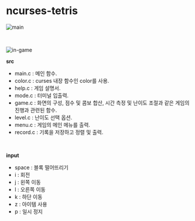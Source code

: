 # ncurses-tetris

![main](https://user-images.githubusercontent.com/51525202/84583941-fda46600-ae39-11ea-85ba-a3e8a7e99525.png)

<br/>

![in-game](https://user-images.githubusercontent.com/51525202/84583942-fe3cfc80-ae39-11ea-87ca-4a58f77d9116.png)


**src**
- main.c : 메인 함수.
- color.c : curses 내장 함수인 color를 사용.
- help.c : 게임 설명서.
- mode.c : 터미널 입출력.
- game.c : 화면의 구성, 점수 및 콤보 합산, 시간 측정 및 난이도 조절과 같은 게임의 진행과 관련된 함수.
- level.c : 난이도 선택 옵션.
- menu.c : 게임의 메인 메뉴를 출력.
- record.c : 기록을 저장하고 정렬 및 출력.  

<br/>

**input**
- space 	: 블록 떨어뜨리기
- i	: 회전
- j : 왼쪽 이동
- l	: 오른쪽 이동
- k	: 하단 이동
- z	: 아이템 사용
- p	: 일시 정지
